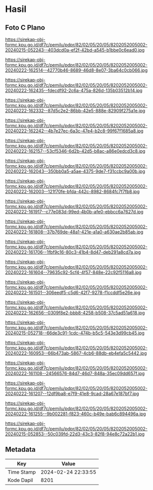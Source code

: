 # Hasil

## Foto C Plano

https://sirekap-obj-formc.kpu.go.id/df7c/pemilu/pdpr/82/02/05/20/05/8202052005002-20240215-052243--403dcd0a-ef2f-42bd-a545-b1bbe0c6ead0.jpg

https://sirekap-obj-formc.kpu.go.id/df7c/pemilu/pdpr/82/02/05/20/05/8202052005002-20240222-162514--42770b46-8689-46d8-8e07-3ba64c0cb066.jpg

https://sirekap-obj-formc.kpu.go.id/df7c/pemilu/pdpr/82/02/05/20/05/8202052005002-20240222-162435--fdecdf92-2c6a-475a-826d-135b03512b14.jpg

https://sirekap-obj-formc.kpu.go.id/df7c/pemilu/pdpr/82/02/05/20/05/8202052005002-20240222-162332--87d5c2e2-86bb-42e5-888e-82909f275a1e.jpg

https://sirekap-obj-formc.kpu.go.id/df7c/pemilu/pdpr/82/02/05/20/05/8202052005002-20240222-162242--4b7e27ec-6a3c-47e4-b2c8-99f67f1685a8.jpg

https://sirekap-obj-formc.kpu.go.id/df7c/pemilu/pdpr/82/02/05/20/05/8202052005002-20240222-162157--53cf5346-6d2b-42d5-b8ac-a86e0edcd3c8.jpg

https://sirekap-obj-formc.kpu.go.id/df7c/pemilu/pdpr/82/02/05/20/05/8202052005002-20240222-162043--350bb0a5-a5ae-4375-9de7-f31ccbc9a00b.jpg

https://sirekap-obj-formc.kpu.go.id/df7c/pemilu/pdpr/82/02/05/20/05/8202052005002-20240222-162003--121f70fe-bfda-442c-8982-8684fc7f7fb8.jpg

https://sirekap-obj-formc.kpu.go.id/df7c/pemilu/pdpr/82/02/05/20/05/8202052005002-20240222-161917--c77e083d-99ed-4b0b-afe0-ebbcc6a7627d.jpg

https://sirekap-obj-formc.kpu.go.id/df7c/pemilu/pdpr/82/02/05/20/05/8202052005002-20240222-161808--37b769de-48a1-421e-a1a0-a630ae2b85ab.jpg

https://sirekap-obj-formc.kpu.go.id/df7c/pemilu/pdpr/82/02/05/20/05/8202052005002-20240222-161706--1fbf9c16-80c3-41b4-8d47-deb291a8cd7a.jpg

https://sirekap-obj-formc.kpu.go.id/df7c/pemilu/pdpr/82/02/05/20/05/8202052005002-20240222-161604--79635c92-5cf4-4f57-848e-22c92f5116a8.jpg

https://sirekap-obj-formc.kpu.go.id/df7c/pemilu/pdpr/82/02/05/20/05/8202052005002-20240222-161501--306eedf5-c5d6-42f7-9278-f1ccddf5e26e.jpg

https://sirekap-obj-formc.kpu.go.id/df7c/pemilu/pdpr/82/02/05/20/05/8202052005002-20240222-162656--0309f8e2-bbb8-4258-b508-37c5ad51a618.jpg

https://sirekap-obj-formc.kpu.go.id/df7c/pemilu/pdpr/82/02/05/20/05/8202052005002-20240215-052718--66de3c91-1cdc-474b-b5c5-543e3d99cb45.jpg

https://sirekap-obj-formc.kpu.go.id/df7c/pemilu/pdpr/82/02/05/20/05/8202052005002-20240222-160953--66b473ab-5867-4cb6-88db-eb4efa5c5442.jpg

https://sirekap-obj-formc.kpu.go.id/df7c/pemilu/pdpr/82/02/05/20/05/8202052005002-20240222-161108--24566576-84d7-46d7-848a-35ec09dd657f.jpg

https://sirekap-obj-formc.kpu.go.id/df7c/pemilu/pdpr/82/02/05/20/05/8202052005002-20240222-161207--12df9ba8-e7f9-41e8-9cad-28a67e187bf7.jpg

https://sirekap-obj-formc.kpu.go.id/df7c/pemilu/pdpr/82/02/05/20/05/8202052005002-20240222-161255--9b002281-f823-460c-b49e-bab6c894496a.jpg

https://sirekap-obj-formc.kpu.go.id/df7c/pemilu/pdpr/82/02/05/20/05/8202052005002-20240215-052853--50c039fd-22d3-43c3-82f8-94e8c72a22b1.jpg


## Metadata

| Key        | Value               |
| ---------- | ------------------- |
| Time Stamp | 2024-02-24 22:33:55 |
| Kode Dapil | 8201                |



